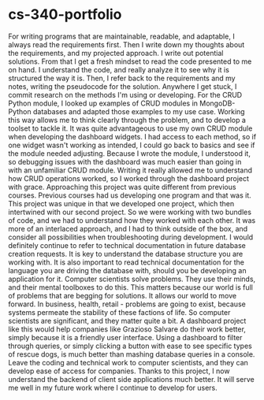 # cs-340-portfolio
For writing programs that are maintainable, readable, and adaptable, I always read the requirements first. Then I write down my thoughts about the requirements, and my projected approach. I write out potential solutions. From that I get a fresh mindset to read the code presented to me on hand. I understand the code, and really analyze it to see why it is structured the way it is. Then, I refer back to the requirements and my notes, writing the pseudocode for the solution. Anywhere I get stuck, I commit research on the methods I'm using or developing. For the CRUD Python module, I looked up examples of CRUD modules in MongoDB-Python databases and adapted those examples to my use case. Working this way allows me to think clearly through the problem, and to develop a toolset to tackle it. It was quite advantageous to use my own CRUD module when developing the dashboard widgets. I had access to each method, so if one widget wasn't working as intended, I could go back to basics and see if the module needed adjusting. Because I wrote the module, I understood it, so debugging issues with the dashboard was much easier than going in with an unfamiliar CRUD module. Writing it really allowed me to understand how CRUD operations worked, so I worked through the dashboard project with grace. 
Approaching this project was quite different from previous courses. Previous courses had us developing one program and that was it. This project was unique in that we developed one project, which then intertwined with our second project. So we were working with two bundles of code, and we had to understand how they worked with each other. It was more of an interlaced approach, and I had to think outside of the box, and consider all possibilities when troubleshooting during development. I would definitely continue to refer to technical documentation in future database creation requests. It is key to understand the database structure you are working with. It is also important to read technical documentation for the language you are driving the database with, should you be developing an application for it. 
Computer scientists solve problems. They use their minds, and their mental toolboxes to do this. This matters because our world is full of problems that are begging for solutions. It allows our world to move forward. In business, health, retail - problems are going to exist, because systems permeate the stability of these factions of life. So computer scientists are significant, and they matter quite a bit. 
A dashboard project like this would help companies like Grazioso Salvare do their work better, simply because it is a friendly user interface. Using a dashboard to filter through queries, or simply clicking a button with ease to see specific types of rescue dogs, is much better than mashing database queries in a console. Leave the coding and technical work to computer scientists, and they can develop ease of access for companies. Thanks to this project, I now understand the backend of client side applications much better. It will serve me well in my future work where I continue to develop for users.
